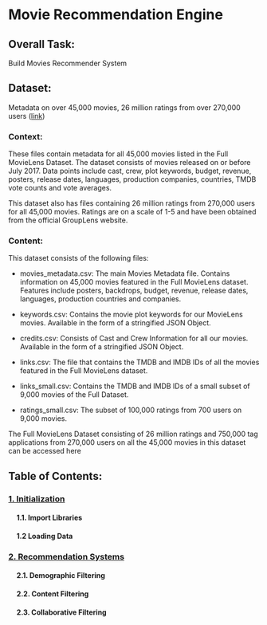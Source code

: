 # Movie Recommendation Engine

## Overall Task:
Build Movies Recommender System

## Dataset:
Metadata on over 45,000 movies, 26 million ratings from over 270,000 users ([link](https://www.kaggle.com/datasets/rounakbanik/the-movies-dataset?datasetId=3405&sortBy=voteCount))

### Context:
These files contain metadata for all 45,000 movies listed in the Full MovieLens Dataset. The dataset consists of movies released on or before July 2017. Data points include cast, crew, plot keywords, budget, revenue, posters, release dates, languages, production companies, countries, TMDB vote counts and vote averages.

This dataset also has files containing 26 million ratings from 270,000 users for all 45,000 movies. Ratings are on a scale of 1-5 and have been obtained from the official GroupLens website.

### Content:
This dataset consists of the following files:

- movies_metadata.csv: The main Movies Metadata file. Contains information on 45,000 movies featured in the Full MovieLens dataset. Features include posters, backdrops, budget, revenue, release dates, languages, production countries and companies.

- keywords.csv: Contains the movie plot keywords for our MovieLens movies. Available in the form of a stringified JSON Object.

- credits.csv: Consists of Cast and Crew Information for all our movies. Available in the form of a stringified JSON Object.

- links.csv: The file that contains the TMDB and IMDB IDs of all the movies featured in the Full MovieLens dataset.

- links_small.csv: Contains the TMDB and IMDB IDs of a small subset of 9,000 movies of the Full Dataset.

- ratings_small.csv: The subset of 100,000 ratings from 700 users on 9,000 movies.

The Full MovieLens Dataset consisting of 26 million ratings and 750,000 tag applications from 270,000 users on all the 45,000 movies in this dataset can be accessed here

## Table of Contents:

### [1. Initialization](https://github.com/91104311/Portfolio/blob/main/Movie%20Recommendation%20Engine/1.%20Initialization%20-%20Movie%20Recommendation%20Engine.ipynb)

#### &nbsp;&nbsp;&nbsp;&nbsp; 1.1. Import Libraries
#### &nbsp;&nbsp;&nbsp;&nbsp; 1.2 Loading Data



### [2. Recommendation Systems](https://github.com/91104311/Portfolio/blob/main/Movie%20Recommendation%20Engine/2.%20Recommendation%20Systems%20-%20Movie%20Recommendation%20Engine.ipynb)

#### &nbsp;&nbsp;&nbsp;&nbsp; 2.1. Demographic Filtering
#### &nbsp;&nbsp;&nbsp;&nbsp; 2.2. Content Filtering
#### &nbsp;&nbsp;&nbsp;&nbsp; 2.3. Collaborative Filtering


